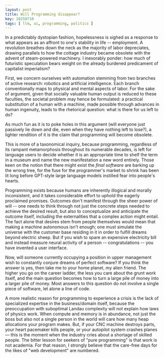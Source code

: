 ```yaml
---
layout: post
title: Will Programming disappear?
key: 20250710
tags: [ llm, ai, programming, politics ] 
---
```


In a predictably dystopian fashion, hopelessness is sighed as a response to what appears as an affront to one's
stability in life -- employment. A revolution breathes down the neck as the majority of labor depreciates, drawing
parallels to how the cottage industry became obsolete with the advent of steam-powered machinery. I inexorably ponder:
how much of futuristic speculation bears weight on the already burdened predicament of capitalist imperialism?

First, we concern ourselves with automation stemming from two branches of active research: robotics and artificial
intelligence. Each branch conventionally maps to physical and mental aspects of labor. For the sake of argument, given
that socially valuable human output is reduced to these faculties, the societal problem may hence be formulated: a
practical substitution of a human with a machine, made possible through advances in human ingenuity, leads to the
rhetorical question: what is there for us left to do?

As much fun as it is to poke holes in this argument (will everyone just passively lie down and die, even when they have
nothing left to lose?), a lighter rendition of it is the claim that programming will become obsolete.

This is more of a taxonomical inquiry, because programming, regardless of its rampant metamorphosis throughout its
numerable decades, is left for language users to decide whether it is an appropriate time to shelf the term in a museum
and name the new manifestation a new word entirely. Those keen on the notion that there might exist the _final software_
are barking up the wrong tree, for the fuse for the programmer's market to shrink has been lit long before GPT-style
large language models instilled fear into people's hearts.

Programming exists because humans are inherently illogical and morally inconsistent, and it takes considerable effort to
uphold the eagerly proclaimed promises. Outcomes don't manifest through the sheer power of will -- one needs to think
through not just the concrete steps needed to achieve the desired result, but also to conceptualize and anticipate the
outcome itself, including the externalities that a complex action might entail. The fact alone that desires stem from
people themselves would mean that making a machine autonomous isn't enough; one must simulate the universe
with the customer base residing in it in order to fulfill dreams beyond electric sheep. But if you wish to spare an
expensive electricity bill and instead measure neural activity of a person -- congratulations -- you have invented a
user interface.

Now, will someone currently occupying a position in upper management wish to constantly conjure dreams of perfect
software? If you think the answer is yes, then take me to your home planet, my alien friend. The higher you go on the
career ladder, the less you care about the grunt work itself, and the main question becomes how to turn a large pile of
money into a larger pile of money. Most answers to this question do not involve a single piece of software, let alone a
line of code.

A more realistic reason for programming to experience a crisis is the lack of specialized expertise in the
business/domain itself, because the preoccupation with suboptimal Landau complexity will not explain how laws of
physics work. When compute and memory is in abundance, not just the boss but also not a single person in the world will
care how many heap allocations your program makes. But, if your CNC machine destroys parts, your heart pacemaker kills
people, or your autopilot system crashes planes — this is the moment when the industry cries about a shortage of skilled
people. The bitter lesson for seekers of "pure programming" is that work is not academia. For that reason, I strongly
believe that the care-free days for the likes of "web development" are numbered.
